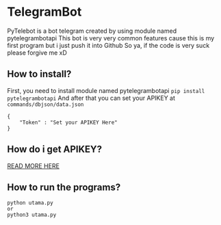 # TelegramBot
PyTelebot is a bot telegram created by using module named pytelegrambotapi
This bot is very very common features cause this is my first program but i just push it into Github
So ya, if the code is very suck please forgive me xD

## How to install?
First, you need to install module named pytelegrambotapi
```pip install pytelegrambotapi```
And after that you can set your APIKEY at ```commands/dbjson/data.json```
```
{
    "Token" : "Set your APIKEY Here"
}
```

## How do i get APIKEY?
[READ MORE HERE](https://core.telegram.org/bots)

## How to run the programs?
```
python utama.py
or
python3 utama.py
```